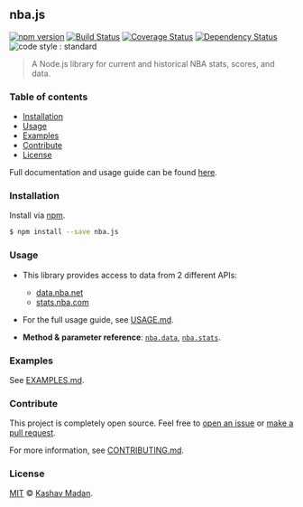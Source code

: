 ## nba.js

[![npm version](https://badge.fury.io/js/nba.js.svg)](https://badge.fury.io/js/nba.js)
[![Build Status](https://travis-ci.org/kshvmdn/nba.js.svg?branch=master)](https://travis-ci.org/kshvmdn/nba.js)
[![Coverage Status](https://coveralls.io/repos/github/kshvmdn/nba.js/badge.svg?branch=master)](https://coveralls.io/github/kshvmdn/nba.js?branch=master)
[![Dependency Status](https://img.shields.io/david/kshvmdn/nba.js.svg)](https://david-dm.org/kshvmdn/nba.js)
![code style : standard](https://img.shields.io/badge/code%20style-standard-brightgreen.svg)

> A Node.js library for current and historical NBA stats, scores, and data.

### Table of contents

* [Installation](#installation)
* [Usage](#usage)
* [Examples](#examples)
* [Contribute](#contribute)
* [License](#license)

Full documentation and usage guide can be found [here](docs).

### Installation

Install via [npm](https://npmjs.com/packages/nba.js).

```sh
$ npm install --save nba.js
```

### Usage

* This library provides access to data from 2 different APIs:

  * [data.nba.net](http://data.nba.net)
  * [stats.nba.com](http://stats.nba.com)

* For the full usage guide, see [USAGE.md](docs/USAGE.md).

* **Method & parameter reference**: [`nba.data`](docs/api/DATA.md),
  [`nba.stats`](docs/api/STATS.md).

### Examples

See [EXAMPLES.md](docs/EXAMPLES.md).

### Contribute

This project is completely open source. Feel free to
[open an issue](https://github.com/kshvmdn/nba.js/issues) or
[make a pull request](https://github.com/kshvmdn/nba.js/pulls).

For more information, see [CONTRIBUTING.md](docs/CONTRIBUTING.md).

### License

[MIT](./LICENSE) © [Kashav Madan](http://kshvmdn.com).
